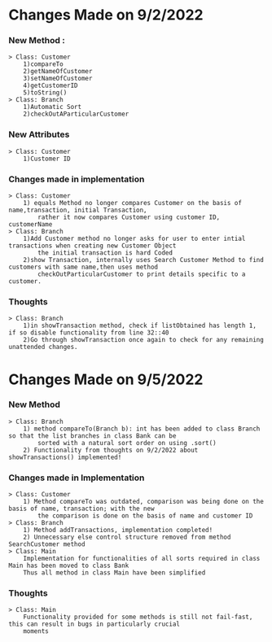 # Changes Made on 9/2/2022
### New Method :
    > Class: Customer
        1)compareTo
        2)getNameOfCustomer
        3)setNameOfCustomer
        4)getCustomerID
        5)toString()
    > Class: Branch
        1)Automatic Sort
        2)checkOutAParticularCustomer
### New Attributes
    > Class: Customer
        1)Customer ID
### Changes made in implementation
    > Class: Customer
        1) equals Method no longer compares Customer on the basis of name,transaction, initial Transaction,
            rather it now compares Customer using customer ID, customerName
    > Class: Branch
        1)Add Customer method no longer asks for user to enter intial transactions when creating new Customer Object 
            the initial transaction is hard Coded
        2)show Transaction, internally uses Search Customer Method to find customers with same name,then uses method
            checkOutParticularCustomer to print details specific to a customer.
### Thoughts
    > Class: Branch
        1)in showTransaction method, check if listObtained has length 1, if so disable functionality from line 32::40
        2)Go through showTransaction once again to check for any remaining unattended changes.

# Changes Made on 9/5/2022
### New Method
    > Class: Branch
        1) method compareTo(Branch b): int has been added to class Branch so that the list branches in class Bank can be 
            sorted with a natural sort order on using .sort()
        2) Functionality from thoughts on 9/2/2022 about showTransactions() implemented!

### Changes made in Implementation
    > Class: Customer
        1) Method compareTo was outdated, comparison was being done on the basis of name, transaction; with the new 
            the comparison is done on the basis of name and customer ID
    > Class: Branch
        1) Method addTransactions, implementation completed!
        2) Unnecessary else control structure removed from method SearchCustomer method
    > Class: Main
        Implementation for functionalities of all sorts required in class Main has been moved to class Bank
        Thus all method in class Main have been simplified
### Thoughts
    > Class: Main
        Functionality provided for some methods is still not fail-fast, this can result in bugs in particularly crucial 
        moments
        